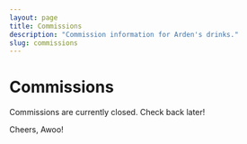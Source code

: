 ```yaml
---
layout: page
title: Commissions
description: "Commission information for Arden's drinks."
slug: commissions
---
```

# Commissions
Commissions are currently closed. Check back later!

Cheers, Awoo!
